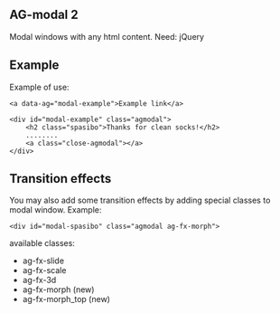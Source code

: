 AG-modal 2
---
Modal windows with any html content.
Need: jQuery

Example
------
Example of use:

```
<a data-ag="modal-example">Example link</a>

<div id="modal-example" class="agmodal">
	<h2 class="spasibo">Thanks for clean socks!</h2>
	........
	<a class="close-agmodal"></a>
</div>
```


Transition effects
------
You may also add some transition effects by adding special classes to modal window.
Example:
```
<div id="modal-spasibo" class="agmodal ag-fx-morph">
```

available classes:
* ag-fx-slide
* ag-fx-scale
* ag-fx-3d
* ag-fx-morph (new)
* ag-fx-morph_top (new)
